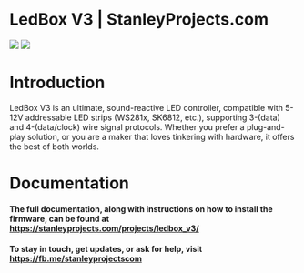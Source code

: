 # LedBox V3 | StanleyProjects.com
[![](https://stanleyprojects.com/projects/ledbox_v3/banner1_low.png)](https://stanleyprojects.com/projects/ledbox_v3)
[![](https://stanleyprojects.com/projects/ledbox_v3/banner2_low.png)](https://stanleyprojects.com/projects/ledbox_v3)

# Introduction
LedBox V3 is an ultimate, sound-reactive LED controller, compatible with 5-12V addressable LED strips (WS281x, SK6812, etc.), supporting 3-(data) and 4-(data/clock) wire signal protocols. Whether you prefer a plug-and-play solution, or you are a maker that loves tinkering with hardware, it offers the best of both worlds.

# Documentation
#### The full documentation, along with instructions on how to install the firmware, can be found at https://stanleyprojects.com/projects/ledbox_v3/
#### To stay in touch, get updates, or ask for help, visit https://fb.me/stanleyprojectscom